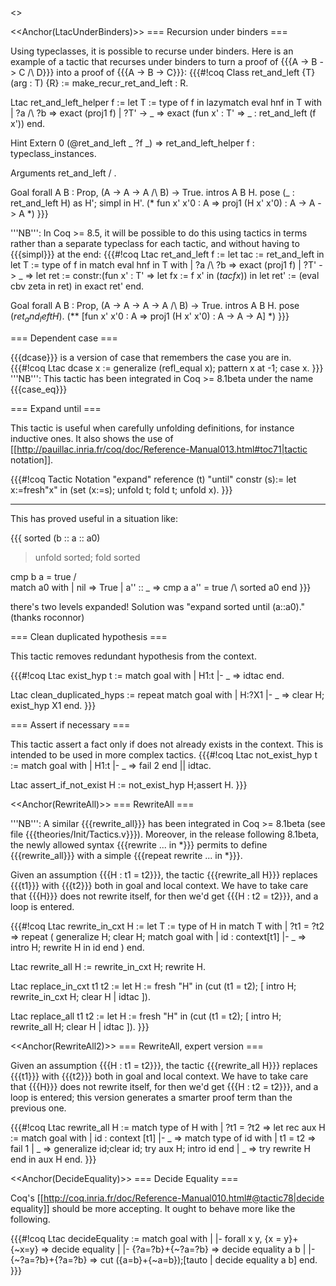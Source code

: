 <<TableOfContents>>

<<Anchor(LtacUnderBinders)>>
=== Recursion under binders ===

Using typeclasses, it is possible to recurse under binders.  Here is an example of a tactic that recurses under binders to turn a proof of {{{A -> B -> C /\ D}}} into a proof of {{{A -> B -> C}}}:
{{{#!coq
Class ret_and_left {T} (arg : T) {R} := make_recur_ret_and_left : R.

Ltac ret_and_left_helper f :=
  let T := type of f in
  lazymatch eval hnf in T with
    | ?a /\ ?b => exact (proj1 f)
    | ?T' -> _
      => exact (fun x' : T' => _ : ret_and_left (f x'))
  end.

Hint Extern 0 (@ret_and_left _ ?f _) => ret_and_left_helper f : typeclass_instances.

Arguments ret_and_left / .

Goal forall A B : Prop, (A -> A -> A /\ B) -> True.
  intros A B H.
  pose (_ : ret_and_left H) as H'; simpl in H'.
(* fun x' x'0 : A => proj1 (H x' x'0) : A -> A -> A *)
}}}

'''NB''': In Coq >= 8.5, it will be possible to do this using tactics in terms rather than a separate typeclass for each tactic, and without having to {{{simpl}}} at the end:
{{{#!coq
Ltac ret_and_left f :=
  let tac := ret_and_left in
  let T := type of f in
  match eval hnf in T with
    | ?a /\ ?b => exact (proj1 f)
    | ?T' -> _ =>
      let ret := constr:(fun x' : T' => let fx := f x' in
                                        $(tac fx)$) in
      let ret' := (eval cbv zeta in ret) in
      exact ret'
  end.

Goal forall A B : Prop, (A -> A -> A -> A /\ B) -> True.
  intros A B H.
  pose $(ret_and_left H)$.
  (** [fun x' x'0 : A => proj1 (H x' x'0) : A -> A -> A] *)
}}}


=== Dependent case ===

{{{dcase}}} is a version of case that remembers the case you are in.
{{{#!coq
Ltac dcase x := generalize (refl_equal x); pattern x at -1; case x.
}}}
'''NB''': This tactic has been integrated in Coq >= 8.1beta under the name {{{case_eq}}}

=== Expand until ===

This tactic is useful when carefully unfolding definitions, for instance inductive ones.
It also shows the use of [[http://pauillac.inria.fr/coq/doc/Reference-Manual013.html#toc71|tactic notation]].

{{{#!coq
Tactic Notation "expand" reference (t) "until" constr (s):=
  let x:=fresh"x" in
  (set (x:=s); unfold t; fold t;  unfold x).
}}}

-----

This has proved useful in a situation like:

{{{
   sorted (b :: a :: a0)

> unfold sorted; fold sorted

   cmp b a = true /\
   match a0 with
   | nil => True
   | a'' :: _ => cmp a a'' = true /\ sorted a0
   end
}}}

there's two levels expanded! Solution was "expand sorted until (a::a0)." (thanks roconnor)

=== Clean duplicated hypothesis ===

This tactic removes redundant hypothesis from the context.

{{{#!coq
Ltac exist_hyp t := match goal with
  | H1:t |- _ => idtac
 end.

Ltac clean_duplicated_hyps :=
  repeat match goal with
      | H:?X1 |- _ => clear H; exist_hyp X1
end.
}}}

=== Assert if necessary ===

This tactic assert a fact only if does not already exists in the context. This is intended to be used in more complex tactics.
{{{#!coq
Ltac not_exist_hyp t := match goal with
  | H1:t |- _ => fail 2
 end || idtac.

Ltac assert_if_not_exist H :=
  not_exist_hyp H;assert H.
}}}

<<Anchor(RewriteAll)>>
=== RewriteAll ===

'''NB''': A similar {{{rewrite_all}}} has been integrated in Coq >= 8.1beta
(see file {{{theories/Init/Tactics.v}}}). Moreover, in the release following 8.1beta,
the newly allowed syntax {{{rewrite ... in *}}} permits to define {{{rewrite_all}}}
with a simple {{{repeat rewrite ... in *}}}.


Given an assumption {{{H : t1 = t2}}},
the tactic {{{rewrite_all H}}} replaces {{{t1}}} with {{{t2}}}
both in goal and local context.
We have to take care that {{{H}}} does not rewrite itself,
for then we'd get {{{H : t2 = t2}}}, and a loop is entered.

{{{#!coq
Ltac rewrite_in_cxt H :=
  let T := type of H in
  match T with
  | ?t1 = ?t2 =>
      repeat
      (
      generalize H; clear H;
      match goal with
      | id : context[t1] |- _ =>
          intro H; rewrite H in id
      end
      )
  end.

Ltac rewrite_all H :=
  rewrite_in_cxt H; rewrite H.

Ltac replace_in_cxt t1 t2 :=
  let H := fresh "H" in
  (cut (t1 = t2); [ intro H; rewrite_in_cxt H; clear H | idtac ]).

Ltac replace_all t1 t2 :=
  let H := fresh "H" in
  (cut (t1 = t2); [ intro H; rewrite_all H; clear H | idtac ]).
}}}


<<Anchor(RewriteAll2)>>
=== RewriteAll, expert version ===

Given an assumption {{{H : t1 = t2}}},
the tactic {{{rewrite_all H}}} replaces {{{t1}}} with {{{t2}}}
both in goal and local context.
We have to take care that {{{H}}} does not rewrite itself,
for then we'd get {{{H : t2 = t2}}}, and a loop is entered;
this version generates a smarter proof term than the previous one.

{{{#!coq
Ltac rewrite_all H :=
 match type of H with
 | ?t1 = ?t2 =>
   let rec aux H :=
     match goal with
     | id : context [t1] |- _ =>
       match type of id with
       | t1 = t2 => fail 1
       | _ => generalize id;clear id; try aux H; intro id
       end
     | _ => try rewrite H
     end in
   aux H
 end.
}}}


<<Anchor(DecideEquality)>>
=== Decide Equality ===

Coq's [[http://coq.inria.fr/doc/Reference-Manual010.html#@tactic78|decide equality]] should be more accepting.  It ought to behave more like the following.

{{{#!coq
Ltac decideEquality :=
match goal with
| |- forall x y, {x = y}+{~x=y} => decide equality
| |- {?a=?b}+{~?a=?b} => decide equality a b
| |- {~?a=?b}+{?a=?b} => cut ({a=b}+{~a=b});[tauto | decide equality a b]
end.
}}}
